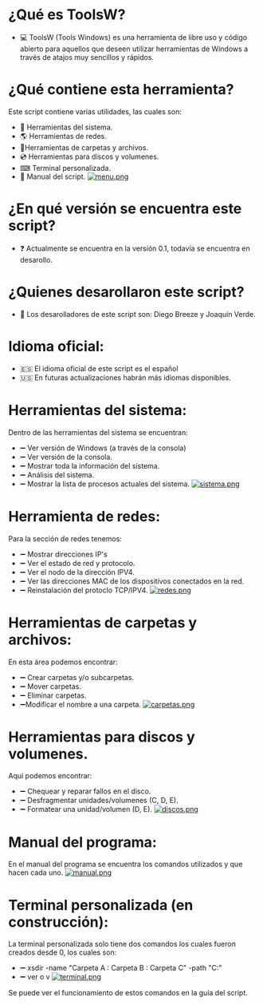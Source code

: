 # ¿Qué es ToolsW?
- 💻 ToolsW (Tools Windows) es una herramienta de libre uso y código abierto para aquellos que deseen utilizar herramientas de Windows a través de atajos muy sencillos y rápidos.

# ¿Qué contiene esta herramienta?
Este script contiene varias utilidades, las cuales son:
- 🔨 Herramientas del sistema.
- 🌎 Herramientas de redes.
- 📂Herramientas de carpetas y archivos.
- 💿 Herramientas para discos y volumenes.
- ⌨ Terminal personalizada.
- 📜 Manual del script.
[![menu.png](https://i.postimg.cc/BbgZxTzs/menu.png)](https://postimg.cc/ZvWhmdZD)

# ¿En qué versión se encuentra este script?
- ❓ Actualmente se encuentra en la versión 0.1, todavía se encuentra en desarollo.

# ¿Quienes desarollaron este script?
- 🧬 Los desarolladores de este script son: Diego Breeze y Joaquín Verde.

# Idioma oficial:
- 🇪🇸 El idioma oficial de este script es el español
- 🇺🇸 En futuras actualizaciones habrán más idiomas disponibles.

# Herramientas del sistema:
Dentro de las herramientas del sistema se encuentran:
- ➖ Ver versión de Windows (a través de la consola)
- ➖ Ver versión de la consola.
- ➖ Mostrar toda la información del sistema.
- ➖ Análisis del sistema.
- ➖ Mostrar la lista de procesos actuales del sistema.
[![sistema.png](https://i.postimg.cc/X7jYnPZv/sistema.png)](https://postimg.cc/G9fCQqx0)

# Herramienta de redes: 
Para la sección de redes tenemos:
- ➖ Mostrar direcciones IP's
- ➖ Ver el estado de red y protocolo.
- ➖ Ver el nodo de la dirección IPV4.
- ➖ Ver las direcciones MAC de los dispositivos conectados en la red.
- ➖ Reinstalación del protoclo TCP/IPV4.
[![redes.png](https://i.postimg.cc/Xq37GHQQ/redes.png)](https://postimg.cc/bDCj4TXt)

# Herramientas de carpetas y archivos:
En esta área podemos encontrar:
- ➖ Crear carpetas y/o subcarpetas.
- ➖ Mover carpetas.
- ➖ Eliminar carpetas.
- ➖Modificar el nombre a una carpeta.
[![carpetas.png](https://i.postimg.cc/hGzGH7Xb/carpetas.png)](https://postimg.cc/3yh7GNCd)

# Herramientas para discos y volumenes.
Aquí podemos encontrar:
- ➖ Chequear y reparar fallos en el disco.
- ➖ Desfragmentar unidades/volumenes (C, D, E).
- ➖ Formatear una unidad/volumen (D, E). 
[![discos.png](https://i.postimg.cc/PqgqhrZG/discos.png)](https://postimg.cc/gwKpHpN4)

# Manual del programa:
En el manual del programa se encuentra los comandos utilizados y que hacen cada uno.
[![manual.png](https://i.postimg.cc/tTF4gQts/manual.png)](https://postimg.cc/625XHPPK)

# Terminal personalizada (en construcción):
La terminal personalizada solo tiene dos comandos los cuales fueron creados desde 0, los cuales son:
- ➖ xsdir -name "Carpeta A : Carpeta B : Carpeta C" -path "C:\" 
- ➖ ver o v
[![terminal.png](https://i.postimg.cc/sf92dzg8/terminal.png)](https://postimg.cc/Lh5SLrfB)

Se puede ver el funcionamiento de estos comandos en la guía del script.
